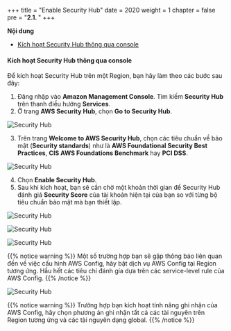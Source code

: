 +++
title = "Enable Security Hub"
date = 2020
weight = 1
chapter = false
pre = "<b>2.1. </b>"
+++

**Nội dung**
- [Kích hoạt Security Hub thông qua console](#kích-hoạt-security-hub-thông-qua-console)

#### Kích hoạt Security Hub thông qua console

Để kích hoạt Security Hub trên một Region, bạn hãy làm theo các bước sau đây:

1. Đăng nhập vào **Amazon Management Console**. Tìm kiếm **Security Hub** trên thanh điều hướng **Services**.
2. Ở trang **AWS Security Hub**, chọn **Go to Security Hub**.

![Security Hub](../../../images/1/1.png?width=90pc)

3. Trên trang **Welcome to AWS Security Hub**, chọn các tiêu chuẩn về bảo mật (**Security standards**) như là **AWS Foundational Security Best Practices**, **CIS AWS Foundations Benchmark** hay **PCI DSS**.

![Security Hub](../../../images/1/2.png?width=90pc)

4. Chọn **Enable Security Hub**.
5. Sau khi kích hoạt, bạn sẽ cần chờ một khoản thời gian để Security Hub đánh giá **Security Score** của tài khoản hiện tại của bạn so với từng bộ tiêu chuẩn bảo mật mà bạn thiết lập.

![Security Hub](../../../images/1/4.png?width=90pc)

![Security Hub](../../../images/1/5.png?width=90pc)

![Security Hub](../../../images/1/6.png?width=90pc)

{{% notice warning %}}
Một số trường hợp bạn sẽ gặp thông báo liên quan đến về việc cấu hình AWS Config, hãy bật dịch vụ AWS Config tại Region tương ứng. Hầu hết các tiêu chí đánh gía dựa trên các service-level rule của AWS Config.
{{% /notice %}}

![Security Hub](../../../images/1/3.png?width=90pc)

{{% notice warning %}}
Trường hợp bạn kích hoạt tính năng ghi nhận của AWS Config, hãy chọn phương án ghi nhận tất cả các tài nguyên trên Region tương ứng và các tài nguyên dạng global.
{{% /notice %}}